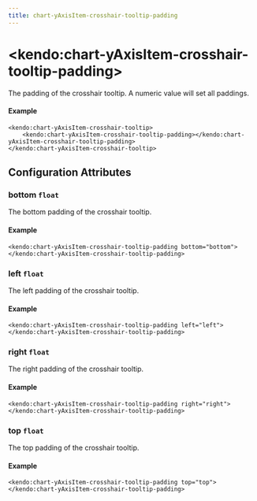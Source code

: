 ```yaml
---
title: chart-yAxisItem-crosshair-tooltip-padding
---
```


# \<kendo:chart-yAxisItem-crosshair-tooltip-padding\>

The padding of the crosshair tooltip. A numeric value will set all paddings.

#### Example
    <kendo:chart-yAxisItem-crosshair-tooltip>
        <kendo:chart-yAxisItem-crosshair-tooltip-padding></kendo:chart-yAxisItem-crosshair-tooltip-padding>
    </kendo:chart-yAxisItem-crosshair-tooltip>

## Configuration Attributes

### bottom `float`

The bottom padding of the crosshair tooltip.

#### Example
    <kendo:chart-yAxisItem-crosshair-tooltip-padding bottom="bottom">
    </kendo:chart-yAxisItem-crosshair-tooltip-padding>

### left `float`

The left padding of the crosshair tooltip.

#### Example
    <kendo:chart-yAxisItem-crosshair-tooltip-padding left="left">
    </kendo:chart-yAxisItem-crosshair-tooltip-padding>

### right `float`

The right padding of the crosshair tooltip.

#### Example
    <kendo:chart-yAxisItem-crosshair-tooltip-padding right="right">
    </kendo:chart-yAxisItem-crosshair-tooltip-padding>

### top `float`

The top padding of the crosshair tooltip.

#### Example
    <kendo:chart-yAxisItem-crosshair-tooltip-padding top="top">
    </kendo:chart-yAxisItem-crosshair-tooltip-padding>

